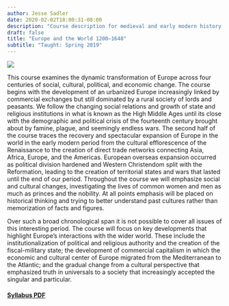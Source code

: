 ```yaml
---
author: Jesse Sadler
date: 2020-02-02T18:00:31-08:00
description: "Course description for medieval and early modern history of Europe and the world taught at Loyola Marymount University"
draft: false
title: "Europe and the World 1200–1648"
subtitle: "Taught: Spring 2019"
---
```


<!--more-->

![](/img/tower-of-babel.jpg)

This course examines the dynamic transformation of Europe across four centuries of social, cultural, political, and economic change. The course begins with the development of an urbanized Europe increasingly linked by commercial exchanges but still dominated by a rural society of lords and peasants. We follow the changing social relations and growth of state and religious institutions in what is known as the High Middle Ages until its close with the demographic and political crisis of the fourteenth century brought about by famine, plague, and seemingly endless wars. The second half of the course traces the recovery and spectacular expansion of Europe in the world in the early modern period from the cultural efflorescence of the Renaissance to the creation of direct trade networks connecting Asia, Africa, Europe, and the Americas. European overseas expansion occurred as political division hardened and Western Christendom split with the Reformation, leading to the creation of territorial states and wars that lasted until the end of our period. Throughout the course we will emphasize social and cultural changes, investigating the lives of common women and men as much as princes and the nobility. At all points emphasis will be placed on historical thinking and trying to better understand past cultures rather than memorization of facts and figures.

Over such a broad chronological span it is not possible to cover all issues of this interesting period. The course will focus on key developments that highlight Europe’s interactions with the wider world. These include the institutionalization of political and religious authority and the creation of the fiscal-military state; the development of commercial capitalism in which the economic and cultural center of Europe migrated from the Mediterranean to the Atlantic; and the gradual change from a cultural perspective that emphasized truth in universals to a society that increasingly accepted the singular and particular.

#### [Syllabus PDF](/img/Sadler-1130-Syllabus-S19.pdf)